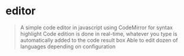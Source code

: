 # editor
>A simple code editor in javascript using CodeMirror for syntax highlight
>Code edition is done in real-time, whatever you type is automatically added to the code result box
>Able to edit dozen of languages depending on configuration
